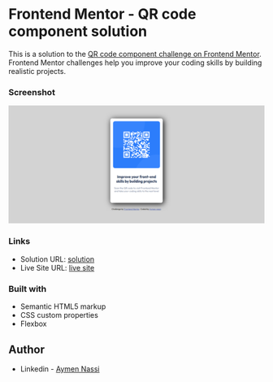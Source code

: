 # Frontend Mentor - QR code component solution

This is a solution to the [QR code component challenge on Frontend Mentor](https://www.frontendmentor.io/challenges/qr-code-component-iux_sIO_H). Frontend Mentor challenges help you improve your coding skills by building realistic projects.

### Screenshot

![](./images/screenshot.png)

### Links

- Solution URL: [solution](https://www.frontendmentor.io/solutions/qr-code-component-4Ivg6mgAyJ)
- Live Site URL: [live site](https://aymennassi.github.io/QR-code-component/)

### Built with

- Semantic HTML5 markup
- CSS custom properties
- Flexbox

## Author

- Linkedin - [Aymen Nassi](https://www.linkedin.com/in/aymen-nassi/)

